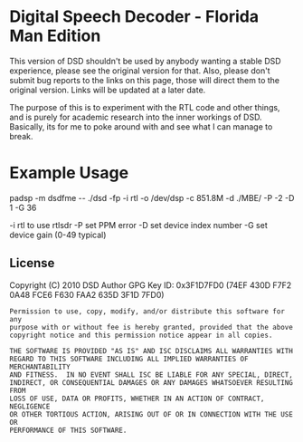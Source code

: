 # Digital Speech Decoder - Florida Man Edition
This version of DSD shouldn't be used by anybody wanting a stable DSD experience, please see the original version for that.
Also, please don't submit bug reports to the links on this page, those will direct them to the original version. Links will be updated at a later date. 

The purpose of this is to experiment with the RTL code and other things, and is purely for academic research into the inner workings of DSD. Basically, its for me to poke around with and see what I can manage to break.

# Example Usage
padsp -m dsdfme -- ./dsd -fp -i rtl -o /dev/dsp -c 851.8M -d ./MBE/ -P -2 -D 1 -G 36

-i rtl to use rtlsdr 
-P set PPM error
-D set device index number
-G set device gain (0-49 typical)

## License
Copyright (C) 2010 DSD Author
GPG Key ID: 0x3F1D7FD0 (74EF 430D F7F2 0A48 FCE6  F630 FAA2 635D 3F1D 7FD0)

    Permission to use, copy, modify, and/or distribute this software for any
    purpose with or without fee is hereby granted, provided that the above
    copyright notice and this permission notice appear in all copies.

    THE SOFTWARE IS PROVIDED "AS IS" AND ISC DISCLAIMS ALL WARRANTIES WITH
    REGARD TO THIS SOFTWARE INCLUDING ALL IMPLIED WARRANTIES OF MERCHANTABILITY
    AND FITNESS.  IN NO EVENT SHALL ISC BE LIABLE FOR ANY SPECIAL, DIRECT,
    INDIRECT, OR CONSEQUENTIAL DAMAGES OR ANY DAMAGES WHATSOEVER RESULTING FROM
    LOSS OF USE, DATA OR PROFITS, WHETHER IN AN ACTION OF CONTRACT, NEGLIGENCE
    OR OTHER TORTIOUS ACTION, ARISING OUT OF OR IN CONNECTION WITH THE USE OR
    PERFORMANCE OF THIS SOFTWARE.
